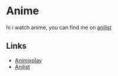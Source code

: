 # Anime

hi i watch anime, you can find me on [anilist](https://anilist.co/user/finder/)

## Links

- [Animixplay](https://animixplay.to/)
- [Anilist](https://anilist.co/user/finder/)
